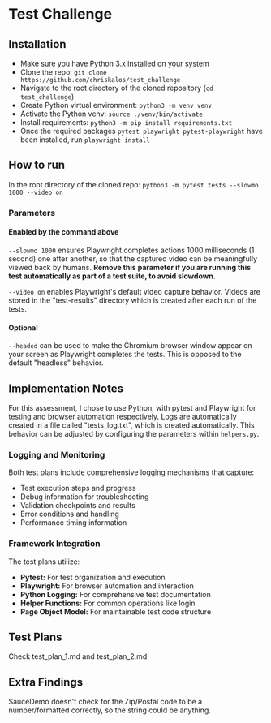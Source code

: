 # Test Challenge

## Installation
- Make sure you have Python 3.x installed on your system
- Clone the repo: `git clone https://github.com/chriskalos/test_challenge`
- Navigate to the root directory of the cloned repository (`cd test_challenge`)
- Create Python virtual environment: `python3 -m venv venv`
- Activate the Python venv: `source ./venv/bin/activate`
- Install requirements: `python3 -m pip install requirements.txt`
- Once the required packages `pytest playwright pytest-playwright` have been installed, run `playwright install`

## How to run
In the root directory of the cloned repo: `python3 -m pytest tests --slowmo 1000 --video on`

### Parameters
#### Enabled by the command above
`--slowmo 1000` ensures Playwright completes actions 1000 milliseconds (1 second) one after another, so that the captured video can be meaningfully viewed back by humans. **Remove this parameter if you are running this test automatically as part of a test suite, to avoid slowdown.**

`--video on` enables Playwright's default video capture behavior. Videos are stored in the "test-results" directory which is created after each run of the tests.

#### Optional
`--headed` can be used to make the Chromium browser window appear on your screen as Playwright completes the tests. This is opposed to the default "headless" behavior.

## Implementation Notes

For this assessment, I chose to use Python, with pytest and Playwright for testing and browser automation respectively. Logs are automatically created in a file called "tests_log.txt", which is created automatically. This behavior can be adjusted by configuring the parameters within `helpers.py`.

### Logging and Monitoring
Both test plans include comprehensive logging mechanisms that capture:
- Test execution steps and progress
- Debug information for troubleshooting
- Validation checkpoints and results
- Error conditions and handling
- Performance timing information

### Framework Integration
The test plans utilize:
- **Pytest:** For test organization and execution
- **Playwright:** For browser automation and interaction
- **Python Logging:** For comprehensive test documentation
- **Helper Functions:** For common operations like login
- **Page Object Model:** For maintainable test code structure

## Test Plans

Check test_plan_1.md and test_plan_2.md

## Extra Findings
SauceDemo doesn't check for the Zip/Postal code to be a number/formatted correctly, so the string could be anything.
